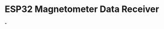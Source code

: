 # ESP32 Magnetometer Data Receiver
<p align="left">
  <strong>-</strong>
  <br/>
  <img src=""/>
</p>

